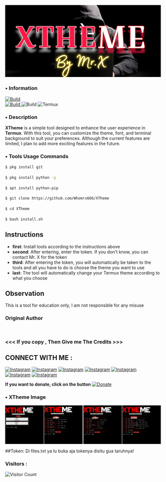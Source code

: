 <div style="text-align: center;">
  <img src="img/logo.jpg" width="700" title="logo" alt="XTheme" style="display: inline-block; margin: 0 auto;">
</div>

### • Information
<a href="#">
  <img src="https://img.shields.io/badge/Author-Mr.X%20-%23FF0000?style=for-the-badge&logo=github" alt="Build">
</a><br>

<a href="https://link-ke-halaman-tema">
  <img src="https://img.shields.io/badge/Version-Beta(0.1.0)-%23FF0000.svg?maxAge=259200" alt="Build">
</a>

<a>
  <img src="https://img.shields.io/badge/Language-Python-%23FF0000.svg" alt="Build">
</a>

<a>
  <img src="https://img.shields.io/badge/Environment-Termux-%23FF0000.svg" alt="Termux">
</a>

### • Description
**XTheme** is a simple tool designed to enhance the user experience in **Termux**. With this tool, you can customize the theme, font, and terminal background to suit your preferences. Although the current features are limited, I plan to add more exciting features in the future.<br>

### • Tools Usage Commands
```bash
$ pkg install git

$ pkg install python -y

$ apt install python-pip

$ git clone https://github.com/Whomrx666/XTheme

$ cd XTheme

$ bash install.sh
```
## Instructions
- **first**: Install tools according to the instructions above
- **second**: After entering, enter the token. If you don't know, you can contact Mr. X for the token
- **third**: After entering the token, you will automatically be taken to the tools and all you have to do is choose the theme you want to use
- **last**: The tool will automatically change your Termux theme according to what you choose

## Observation
This is a tool for education only, I am not responsible for any misuse
### Original Author
<a href="https://github.com/Whomrx666"><img src="https://img.shields.io/badge/Original-Author-brightgreen.svg" alt=""/></a>

### <<< If you copy , Then Give me The Credits >>>

## CONNECT WITH ME :

[![Instagram](https://img.shields.io/badge/WEBSITE-VISIT-yellow?style=for-the-badge&logo=blogger)](https://whomrxhackers.blogspot.com/)
[![Instagram](https://img.shields.io/badge/TWITTER-FOLLOW-red?style=for-the-badge&logo=x)](https://twitter.com/whomrx666)
[![Instagram](https://img.shields.io/badge/YOUTUBE-SUBSCRIBE-red?style=for-the-badge&logo=youtube)](https://youtube.com/@whomrx666)
[![Instagram](https://img.shields.io/badge/FACEBOOK-LIKE-red?style=for-the-badge&logo=facebook)](https://facebook.com/https://www.facebook.com/whomrx.666)
[![Instagram](https://img.shields.io/badge/TELEGRAM-CONNECT-red?style=for-the-badge&logo=telegram)](https://t.me/@Whomr_X)
[![Instagram](https://img.shields.io/badge/GMAIL-CONTACT-red?style=for-the-badge&logo=gmail)](mailto:whomrx666@gmail.com)
[![Instagram](https://img.shields.io/badge/TIKTOK-FOLLOW-red?style=for-the-badge&logo=tiktok)](https://www.tiktok.com/@whomr.x)

**If you want to donate, click on the button**
<a href="https://saweria.co/whomrx"><img title="Donate" src="https://img.shields.io/badge/Donate-XTheme-yellow?style=for-the-badge&logo=github"></a>

### • XTheme Image
<div style="display: flex; justify-content: space-between;">
  <img src="img/img1.jpg" width="125" title="main" 
alt="main_menu">
  <img src="img/img2.jpg" width="125" title="theme" 
alt="theme_menu">
  <img src="img/img3.jpg" width="125" title="font_menu" alt="font">
  <img src="img/img4.jpg" width="125" title="background_menu" alt="background">
</div>

##Token:
Di files.txt ya lu buka aja tokenya disitu gua taruhnya!

### Visitors :
![Visitor Count](https://profile-counter.glitch.me/Whomrx666/count.svg)